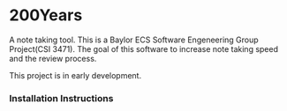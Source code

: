 # 200Years
A note taking tool.
This is a Baylor ECS Software Engeneering Group Project(CSI 3471). The goal of this software to increase note taking speed and the review process.

This project is in early development.

### Installation Instructions
